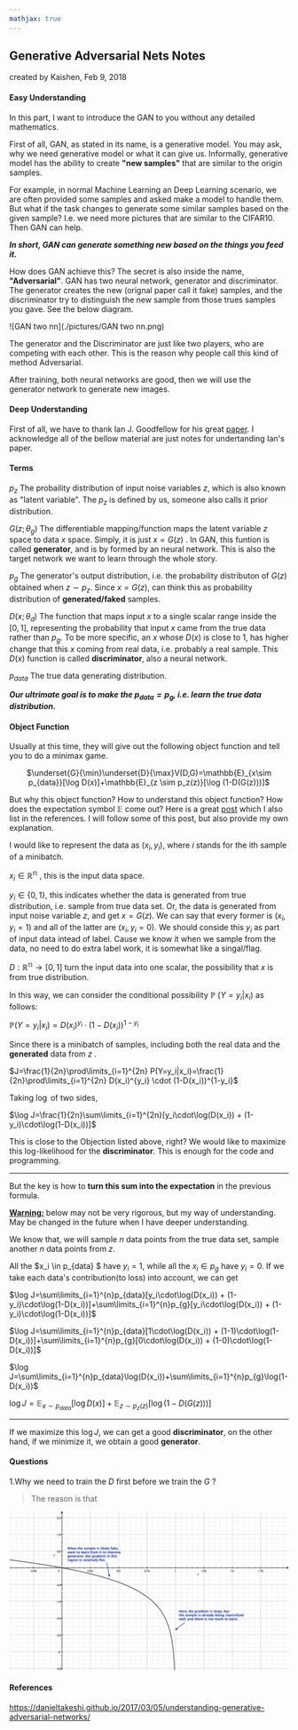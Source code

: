 ```yaml
---
mathjax: true
---
```


## Generative Adversarial Nets Notes

created by Kaishen, Feb 9, 2018

#### Easy Understanding

In this part, I want to introduce the GAN to you without any detailed mathematics. 

First of all, GAN, as stated in its name, is a generative model. You may ask, why we need generative model or what it can give us. Informally, generative model has the ability to create **"new samples"** that are similar to the origin samples. 

For example, in normal Machine Learning an Deep Learning scenario, we are often provided some samples and asked make a model to handle them. But what if the task changes to generate some similar samples based on the given sample? I.e. we need more pictures that are similar to the CIFAR10. Then GAN can help.

***In short, GAN can generate something new based on the things you feed it.***

How does GAN achieve this? The secret is also inside the name, **"Adversarial"**. GAN has two neural network, generator and discriminator. The generator creates the new (orignal paper call it fake) samples, and the  discriminator try to distinguish the new sample from those trues samples you gave. See the below diagram.

![GAN two nn](./pictures/GAN two nn.png)

The generator and the Discriminator are just like two players, who are competing with each other. This is the reason why people call this kind of method Adversarial.

After training, both neural networks are good, then we will use the generator network to generate new images.

#### Deep Understanding

First of all, we have to thank Ian J. Goodfellow for his great [paper](https://arxiv.org/abs/1406.2661). I acknowledge all of the bellow material are just notes for undertanding Ian's paper.

#### Terms

$p_z$ The probaility distribution of input noise variables $z$, which is also known as "latent variable". The $p_z$ is defined by us, someone also calls it prior distribution.

$G(z;\theta_g)$ The differentiable mapping/function maps the latent variable $z$ space to data $x$ space. Simply, it is just $x=G(z)$ . In GAN, this funtion is called **generator**, and is by formed by an neural network. This is also the target network we want to learn through the whole story.

$p_g$ The generator's output distribution, i.e. the probability distributon of $G(z)$ obtained when $z\sim p_z$. Since $x=G(z)$, can think this as probability distribution of **generated/faked** samples.

$D(x;\theta_d)$ The function that maps input $x$ to a single scalar range inside the $[0,1]$, representing the probability that input $x$ came from the true data rather than $p_g$. To be more specific, an $x$ whose $D(x)$ is close to 1, has higher change that this $x$ coming from real data, i.e. probably a real sample. This $D(x)$ function is called **discriminator**, also a neural network.

$p_{data}$ The true data generating distribution.

***Our ultrimate goal is to make the $p_{data}=p_g$, i.e. learn the true data distribution.***

#### Object Function

Usually at this time, they will give out the following object function and tell you to do a minimax game.

<div style="text-align:center">

$\underset{G}{\min}\underset{D}{\max}V(D,G)=\mathbb{E}_{x\sim p_{data}}[\log D(x)]+\mathbb{E}_{z \sim p_z(z)}[\log (1-D(G(z)))]$

</div>

But why this object function? How to understand this object function? How does the expectation symbol $\mathbb{E}$ come out? Here is a great [post](https://danieltakeshi.github.io/2017/03/05/understanding-generative-adversarial-networks/) which I also list in the references. I will follow some of this post, but also provide my own explanation.

I would like to represent the data as $(x_i, y_i)$, where $i$ stands for the ith sample of a minibatch.

 $x_i \in \mathbb{R^n}$ , this is the input data space.

 $y_i \in \{0,1\}$, this indicates whether the data is generated from true distribution, i.e. sample from true data set. Or, the data is generated from input noise variable $z$, and get $x=G(z)$. We can say that every former is $(x_i, y_i=1)$ and all of the latter are $(x_i,y_i=0)$. We should conside this $y_i$ as part of input data intead of label. Cause we know it when we sample from the data, no need to do extra label work, it is somewhat like a singal/flag. 

$D:\mathbb{R^n} \rightarrow [0,1]$ turn the input data into one scalar, the possibility that $x$ is from true distribution.

In this way, we can consider the conditional possibility $\mathbb{P}\ (Y=y_i|x_i)$ as follows:

 $\mathbb{P}(Y=y_i|x_i)=D(x_i)^{y_i} \cdot (1-D(x_i))^{1-y_i}$

Since there is a minibatch of samples, including both the real data and the **generated** data from $z$ . 

$J=\frac{1}{2n}\prod\limits_{i=1}^{2n} P(Y=y_i|x_i)=\frac{1}{2n}\prod\limits_{i=1}^{2n} D(x_i)^{y_i} \cdot (1-D(x_i))^{1-y_i}$

Taking $\log$ of two sides, 

$\log J=\frac{1}{2n}\sum\limits_{i=1}^{2n}[y_i\cdot\log(D(x_i)) + (1-y_i)\cdot\log(1-D(x_i))]$

This is close to the Objection listed above, right? We would like to maximize this log-likelihood for the **discriminator**. This is enough for the code and programming.

---

But the key is how to **turn this sum into the expectation** in the previous formula. 

**<u>Warning:</u>** below may not be very rigorous, but my way of understanding. May be changed in the future when I have deeper understanding.

We know that, we will sample $n$ data points from the true data set, sample another $n$ data points from $z$.

All the $x_i \in p_{data} $ have $y_i =1$, while all the $x_i \in p_g$ have $y_i=0$. If we take each data's contribution(to loss) into account, we can get

$\log J=\sum\limits_{i=1}^{n}p_{data}[y_i\cdot\log(D(x_i)) + (1-y_i)\cdot\log(1-D(x_i))]+\sum\limits_{i=1}^{n}p_{g}[y_i\cdot\log(D(x_i)) + (1-y_i)\cdot\log(1-D(x_i))]$

$\log J=\sum\limits_{i=1}^{n}p_{data}[1\cdot\log(D(x_i)) + (1-1)\cdot\log(1-D(x_i))]+\sum\limits_{i=1}^{n}p_{g}[0\cdot\log(D(x_i)) + (1-0)\cdot\log(1-D(x_i))]$

$\log J=\sum\limits_{i=1}^{n}p_{data}\log(D(x_i))+\sum\limits_{i=1}^{n}p_{g}\log(1-D(x_i))$

$\log J = \mathbb{E}_{x\sim p_{data}}[\log D(x)]+\mathbb{E}_{z \sim p_z(z)}[\log (1-D(G(z)))]$

---

If we maximize this $\log J$, we can get a good **discriminator**, on the other hand, if we minimize it, we obtain a good **generator**.

#### Questions

1.Why we need to train the $D$ first before we train the $G$ ?

>The reason is that 

![GAN-log(1-x)](./pictures/GAN-log(1-x).jpg)



#### References

https://danieltakeshi.github.io/2017/03/05/understanding-generative-adversarial-networks/